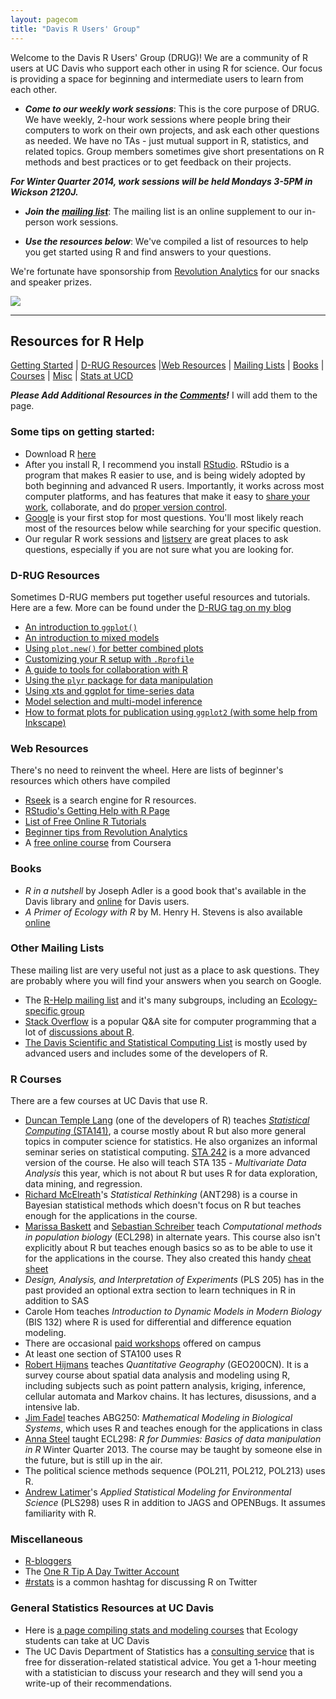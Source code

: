 ```yaml
---
layout: pagecom
title: "Davis R Users' Group"
---
```


Welcome to the Davis R Users' Group (DRUG)!  We are a community of R users at UC Davis who support each other in using R for science. Our focus is providing a space for beginning and intermediate users to learn from each other.

-   ***Come to our weekly work sessions***: This is the core purpose of DRUG.  We have weekly, 2-hour work sessions where people bring their computers to work on their own projects, and ask each other questions as needed.  We have no TAs - just mutual support in R, statistics, and related topics.  Group members sometimes give short presentations on R methods and best practices or to get feedback on their projects.

***For Winter Quarter 2014, work sessions will be held Mondays 3-5PM in Wickson 2120J.***

 - ***Join the [mailing list](https://groups.google.com/d/forum/davis-rug)***: The mailing list is an online supplement to our in-person work sessions.
 
 - ***Use the resources below***: We've compiled a list of resources to help you get started using R and find answers to your questions.
 
We're fortunate have sponsorship from [Revolution Analytics](http://www.revolutionanalytics.com/) for our snacks and speaker prizes.

[![](http://dl.dropbox.com/u/3356641/blogstuff/RevolutionAnalytics_logo_374x87_trans.png)](http://www.revolutionanalytics.com/)

-------

## Resources for R Help

[Getting Started](#some-tips-on-getting-started) | [D-RUG Resources](#d-rug-resources) |[Web Resources](#web-resources) | [Mailing Lists](#other-mailing-lists) | [Books](#books) | [Courses](#r-courses) | [Misc](#miscellaneous) | [Stats at UCD](#general-statistics-resources-at-uc-davis)

***Please Add Additional Resources in the [Comments](#disqus_thread)!*** I will add them to the page.

### Some tips on getting started:

 - Download R [here](http://cran.cs.wwu.edu/)
 - After you install R, I recommend you install [RStudio](http://www.rstudio.org/).  RStudio is a program that makes R easier to use, and is being widely adopted by both beginning and advanced R users. Importantly, it works across most computer platforms, and has features that make it easy to [share your work](http://rpubs.com/), collaborate, and do [proper version control](http://rstudio.org/docs/version_control/overview). 
 - [Google](http://www.google.com) is your first stop for most questions.  You'll most likely reach most of the resources below while searching for your specific question.
 - Our regular R work sessions and [listserv](https://groups.google.com/d/forum/davis-rug) are great places to ask questions, especially if you are not sure what you are looking for.

### D-RUG Resources

Sometimes D-RUG members put together useful resources and tutorials.  Here are a few.  More can be found under the [D-RUG tag on my blog](http://www.noamross.net/tags.html#D-RUG-ref)

 - [An introduction to `ggplot()`](http://www.noamross.net/blog/2012/10/5/ggplot-introduction.html)
 - [An introduction to mixed models](http://www.noamross.net/blog/2012/10/19/stella-copeland-on-mixed-models.html)
 - [Using `plot.new()` for better combined plots](http://www.noamross.net/blog/2012/10/26/plotnew.html)
 - [Customizing your R setup with `.Rprofile`](http://www.noamross.net/blog/2012/11/2/rprofile.html)
 - [A guide to tools for collaboration with R](http://www.noamross.net/blog/2013/1/7/collaborating-with-r.html)
 - [Using the `plyr` package for data manipulation](http://www.noamross.net/blog/2013/1/17/steve-culman-on-plyr.html)
 - [Using xts and ggplot for time-series data](http://www.noamross.net/blog/2013/2/6/xtsmarkdown.html)
 - [Model selection and multi-model inference](http://www.noamross.net/blog/2013/2/20/model-selection-drug.html)
 - [How to format plots for publication using `ggplot2` (with some help from Inkscape)](http://www.noamross.net/blog/2013/11/20/formatting-plots-for-pubs.html)

### Web Resources

There's no need to reinvent the wheel.  Here are lists of beginner's resources which others have compiled

 - [Rseek](http://rseek.org/) is a search engine for R resources.
 - [RStudio's Getting Help with R Page](http://www.rstudio.org/docs/help_with_r)
 - [List of Free Online R Tutorials](http://pairach.com/2012/06/17/r_tutorials_non-uni/)
 - [Beginner tips from Revolution Analytics](http://blog.revolutionanalytics.com/beginner-tips/) 
 - A [free online course](https://www.coursera.org/course/compdata) from Coursera

### Books

 - *R in a nutshell* by Joseph Adler is a good book that's available in the Davis library and [online](http://proquest.safaribooksonline.com/9781449377502) for Davis users.
 - *A Primer of Ecology with R* by M. Henry H. Stevens is also available [online](http://www.springerlink.com/content/l48073/?p=6e7edb19e2964135bb5b67aa016171de&pi=15#section=64711&page=5&locus=0)

### Other Mailing Lists

These mailing list are very useful not just as a place to ask questions.  They are probably where you will find your answers when you search on Google.

 - The [R-Help mailing list](http://www.r-project.org/mail.html) and it's many subgroups, including an [Ecology-specific group](https://stat.ethz.ch/mailman/listinfo/r-sig-ecology)
 - [Stack Overflow](http://stackoverflow.com/) is a popular Q&A site for computer programming that a lot of [discussions about R](http://stackoverflow.com/questions/tagged/r).
 - [The Davis Scientific and Statistical Computing List](https://lists.ucdavis.edu/sympa/info/statscicomp) is mostly used by advanced users and includes some of the developers of R.
 
### R Courses

There are a few courses at UC Davis that use R.

 - [Duncan Temple Lang](http://www.stat.ucdavis.edu/~duncan/) (one of the developers of R) teaches [*Statistical Computing* (STA141)](http://eeyore.ucdavis.edu/stat141/), a course mostly about R but also more general topics in computer science for statistics. He also organizes an informal seminar series on statistical computing.  [STA 242](http://eeyore.ucdavis.edu/stat242/) is a more advanced version of the course.  He also will teach STA 135 - *Multivariate Data Analysis* this year, which is not about R but uses R for data exploration, data mining, and regression.
 - [Richard McElreath](http://xcelab.net/rm/)'s *Statistical Rethinking* (ANT298) is a course in Bayesian statistical methods which doesn't focus on R but teaches enough for the applications in the course.
 - [Marissa Baskett](http://www.des.ucdavis.edu/faculty/baskett/) and [Sebastian Schreiber](http://www-eve.ucdavis.edu/sschreiber/) teach *Computational methods in population biology* (ECL298) in alternate years. This course also isn't explicitly about R but teaches enough basics so as to be able to use it for the applications in the course.  They also created this handy [cheat sheet](http://www.des.ucdavis.edu/faculty/baskett/downloads/Rcommands.pdf)
 - *Design, Analysis, and Interpretation of Experiments* (PLS 205) has in the past provided an optional extra section to learn techniques in R in addition to SAS
 - Carole Hom teaches *Introduction to Dynamic Models in Modern Biology* (BIS 132) where R is used for differential and difference equation modeling.
 - There are occasional [paid workshops](http://www.hafnerconsulting.com/ucd2012/) offered on campus
 - At least one section of STA100 uses R
 - [Robert Hijmans](http://www.des.ucdavis.edu/FacultyInfo.aspx?ID_Number=83) teaches *Quantitative Geography* (GEO200CN).  It is a survey course about spatial data analysis and modeling using R, including subjects such as point pattern analysis, kriging, inference, cellular automata and Markov chains. It has lectures, disussions, and a intensive lab.
 - [Jim Fadel](http://animalscience.ucdavis.edu/faculty/fadel/) teaches ABG250: *Mathematical Modeling in Biological Systems*, which uses R and teaches enough for the applications in class
 - [Anna Steel](http://biotelemetry.ucdavis.edu/pages/bio_Steel.asp) taught ECL298: *R for Dummies: Basics of data manipulation in R* Winter Quarter 2013. The course may be taught by someone else in the future, but is still up in the air.
 - The political science methods sequence (POL211, POL212, POL213) uses R.
 - [Andrew Latimer](http://www.plantsciences.ucdavis.edu/faculty/latimer/index.htm)'s *Applied Statistical Modeling for Environmental Science* (PLS298) uses R in addition to JAGS and OPENBugs. It assumes familiarity with R.
 
### Miscellaneous

 - [R-bloggers](http://www.r-bloggers.com/)
 - The [One R Tip A Day Twitter Account](https://twitter.com/RLangTip)
 - [#rstats](https://twitter.com/#!/search/%23rstats?q=%23rstats) is a common hashtag for discussing R on Twitter

### General Statistics Resources at UC Davis

 - Here is [a page compiling stats and modeling courses](stats.html) that Ecology students can take at UC Davis
 - The UC Davis Department of Statistics has a [consulting service](http://anson.ucdavis.edu/stats-lab/services) that is free for disseration-related statistical advice.  You get a 1-hour meeting with a statistician to discuss your research and they will send you a write-up of their recommendations.


